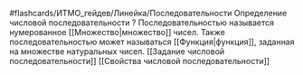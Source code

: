 #flashcards/ИТМО_гейдев/Линейка/Последовательности
Определение числовой последовательности
?
Последовательностью называется нумерованное [[Множество|множество]] чисел.
Также последовательностью может называться [[Функция|функция]], заданная на множестве натуральных чисел.
[[Задание числовой последовательности]]
[[Свойства числовой последовательности]]
